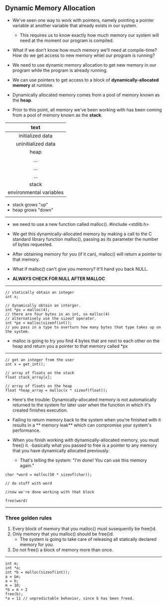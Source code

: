 ## Dynamic Memory Allocation

- We've seen one way to work with pointers,
namely pointing a pointer variable at another variable that already exists in our system.
	- This requires us to know exactly how much memory our system will need at the moment our program
	is compiled.

- What if we don't know how much memory we'll need at compile-time?
How do we get access to new memory whiel our program is running?

- We need to use dynamic memory allocation to get new memory in our program
while the program is already running.

- We can use pointers to get access to a block of **dynamically-allocated memory** at runtime.

- Dynamically allocated memory comes from a pool of memory known as the **heap**.

- Prior to this point, all memory we've been working with has been coming from a pool of memory known as the **stack**.


| **text**	|
| :-------------: |
|	initialized data	|
|	uninitialized data	|
|	heap	|
|	...		|
|	...		|
|	...		|
| 	stack 	|
|	environmental variables	|

- stack grows "up"
- heap grows "down"

---

- we need to use a new function called malloc().
#include <stdlib.h>

- We get this dynamically-allocated memory by making a call to the C standard library function
malloc(), passing as its parameter the number of bytes requested.

- After obtaining memory for you (if it can), malloc() will return a pointer to that memory.

- What if malloc() can't give you memory? It'll hand you back NULL.

- **ALWAYS CHECK FOR NULL AFTER MALLOC**

---

```
// statically obtain an integer
int x;

// dynamically obtain an interger.
int *px = malloc(4);
// there are four bytes in an int, so malloc(4)
// alternatively use the sizeof operator.
int *px = malloc(sizeof(int));
// you pass in a type to overturn how many bytes that type takes up on the system.
```

- malloc is going to try you find 4 bytes that are next to each other on the heap
and return you a pointer to that memory called *px

---

```
// get an integer from the user
int x = get_int();

// array of floats on the stack
float stack_array[x];

// array of floats on the heap
float *heap_array = malloc(x * sizeof(float));
```

- Here's the trouble: Dynamically-allocated memory is not
automatically returned to the system for later user when the function in which it's created 
finishes execution.

- Failing to return memory back to the system when you're finished with it results in a
** memory leak** which can compromise your system's performance.

- When you finish working with dynamically-allocated memory, you must free() it.
	-basically what you passed to free is a pointer to any memory that you have dynamically
	allocated previously.
	- That's telling the system: "I'm done! You can use this memory again."

```
char *word = malloc(50 * sizeof(char));

// do stuff with word

//now we're done working with that block

free(word)
```
--- 

### Three golden rules

1. Every block of memory that you malloc() must susequently be free()d.
2. Only memory that you malloc() should be free()d.
	- The system is going to take care of releasing all statically declared memory for you.
3. Do not free() a block of memory more than once.

--- 

```
int m;
int *a;
int *b = malloc(sizeof(int));
a = &m;
a = b;
m = 10;
*b = m + 2
free(b);
*a = 11 // unpredictable behavior, since b has been freed.
```
